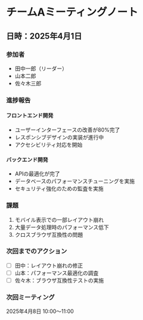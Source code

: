 # チームAミーティングノート

## 日時：2025年4月1日

### 参加者

- 田中一郎（リーダー）
- 山本二郎
- 佐々木三郎

### 進捗報告

#### フロントエンド開発

- ユーザーインターフェースの改善が80%完了
- レスポンシブデザインの実装が進行中
- アクセシビリティ対応を開始

#### バックエンド開発

- APIの最適化が完了
- データベースのパフォーマンスチューニングを実施
- セキュリティ強化のための監査を実施

### 課題

1. モバイル表示での一部レイアウト崩れ
2. 大量データ処理時のパフォーマンス低下
3. クロスブラウザ互換性の問題

### 次回までのアクション

- [ ] 田中：レイアウト崩れの修正
- [ ] 山本：パフォーマンス最適化の調査
- [ ] 佐々木：ブラウザ互換性テストの実施

### 次回ミーティング

2025年4月8日 10:00〜11:00
